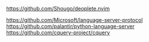 https://github.com/Shougo/deoplete.nvim

https://github.com/Microsoft/language-server-protocol
https://github.com/palantir/python-language-server
https://github.com/cquery-project/cquery

